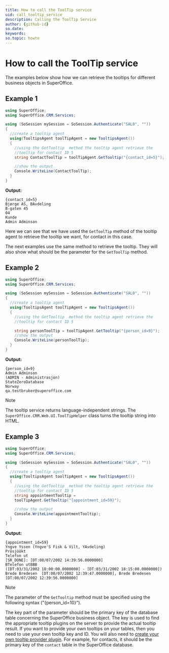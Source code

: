 ```yaml
---
title: How to call the ToolTip service
uid: call_tooltip_service
description: Calling the ToolTip Service
author: {github-id}
so.date:
keywords:
so.topic: howto
---
```


# How to call the ToolTip service

The examples below show how we can retrieve the tooltips for different business objects in SuperOffice.

## Example 1

```csharp
using SuperOffice;
using SuperOffice.CRM.Services;

using (SoSession mySession = SoSession.Authenticate("SAL0", ""))
{
  //create a tooltip agent
  using(TooltipsAgent toolTipAgent = new TooltipsAgent())
  {
    //using the GetTooltip  method the tooltip agent retrieve the
    //tooltip for contact ID 5
    string ContactToolTip = toolTipAgent.GetTooltip("{contact_id=5}");

    //show the output
    Console.WriteLine(ContactToolTip);
  }
}
```

**Output:**

```text
{contact_id=5}
Bjørge AS, BAvdeling
B-gaten 45
04
Kunde
Admin Adminson
```

Here we can see that we have used the `GetToolTip` method of the tooltip agent to retrieve the tooltip we want, for contact in this case.

The next examples use the same method to retrieve the tooltip. They will also show what should be the parameter for the `GetToolTip` method.

## Example 2

```csharp
using SuperOffice;
using SuperOffice.CRM.Services;

using (SoSession mySession = SoSession.Authenticate("SAL0", ""))
{
  //create a tooltip agent
  using(TooltipsAgent toolTipAgent = new TooltipsAgent())
  {
    //using the GetTooltip  method the tooltip agent retrieve the
    //tooltip for contact ID 5

    string personToolTip = toolTipAgent.GetTooltip("{person_id=9}");
    //show the output
    Console.WriteLine(personToolTip);
  }
}
```

**Output:**

```text
{person_id=9}
Admin Adminson
(ADMIN - Administrasjon)
StateZeroDatabase
Norway
qa.testbruker@superoffice.com
```

> [!NOTE]
> The tooltip service returns language-independent strings. The `SuperOffice.CRM.Web.UI.ToolTipHelper` class turns the tooltip string into HTML.

## Example 3

```csharp
using SuperOffice;
using SuperOffice.CRM.Services;

using (SoSession mySession = SoSession.Authenticate("SAL0", ""))
{
  //create a tooltip agent
  using(TooltipsAgent toolTipAgent = new TooltipsAgent())
  {
    //using the GetTooltip  method the tooltip agent retrieve the
    //tooltip for contact ID 5
    string appointmentTooltip =
    toolTipAgent.GetTooltip("{appointment_id=59}");

    //show the output
    Console.WriteLine(appointmentTooltip);
  }
}
```

**Output:**

```text
{appointment_id=59}
Yngve Yssen (Yngve'S Fisk & Vilt, YAvdeling)
Prösjöökt
Telefon ut
[SR_DONE]: [DT:08/07/2002 14:39:56.0000000]
BTelefon utBBB
([DT:03/31/2002 18:00:00.0000000] - [DT:03/31/2002 18:15:00.0000000])
Brede Bredesen  [DT:08/07/2002 12:39:47.0000000], Brede Bredesen [DT:08/07/2002 12:39:56.0000000]
```

> [!NOTE]
> The parameter of the `GetTooltip` method must be specified using the following syntax ("{person_id=10}").

The key part of the parameter should be the primary key of the database table concerning the SuperOffice business object. The key is used to find the appropriate tooltip plugins on the server to provide the actual tooltip result. If you want to provide your own tooltips on your tables, then you need to use your own tooltip key and ID. You will also need to [create your own tooltip provider plugin][1]. For example, for contacts, it should be the primary key of the `contact` table in the SuperOffice database.

<!-- Referenced links -->
[1]: create-tooltip-plugin.md
